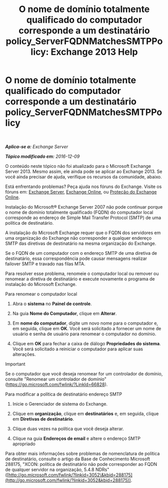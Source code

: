 ﻿---
title: 'O nome de domínio totalmente qualificado do computador corresponde a um destinatário policy_ServerFQDNMatchesSMTPPolicy: Exchange 2013 Help'
TOCTitle: O nome de domínio totalmente qualificado do computador corresponde a um destinatário policy_ServerFQDNMatchesSMTPPolicy
ms:assetid: f3ea61f8-1788-4cbf-814e-f7c088c1ac47
ms:mtpsurl: https://technet.microsoft.com/pt-br/library/ms.exch.setupreadiness.serverfqdnmatchessmtppolicy(v=EXCHG.150)
ms:contentKeyID: 50486993
ms.date: 05/22/2018
mtps_version: v=EXCHG.150
ms.translationtype: MT
---

# O nome de domínio totalmente qualificado do computador corresponde a um destinatário policy\_ServerFQDNMatchesSMTPPolicy

 

_**Aplica-se a:** Exchange Server_

_**Tópico modificado em:** 2016-12-09_

O conteúdo neste tópico não foi atualizado para o Microsoft Exchange Server 2013. Mesmo assim, ele ainda pode se aplicar ao Exchange 2013. Se você ainda precisar de ajuda, verifique os recursos da comunidade, abaixo.

Está enfrentando problemas? Peça ajuda nos fóruns do Exchange. Visite os fóruns em: [Exchange Server](https://go.microsoft.com/fwlink/p/?linkid=60612), [Exchange Online](https://go.microsoft.com/fwlink/p/?linkid=267542), ou [Proteção do Exchange Online](https://go.microsoft.com/fwlink/p/?linkid=285351).

Instalação do Microsoft® Exchange Server 2007 não pode continuar porque o nome de domínio totalmente qualificado (FQDN) do computador local corresponde ao endereço de Simple Mail Transfer Protocol (SMTP) de uma política de destinatário.

A instalação do Microsoft Exchange requer que o FQDN dos servidores em uma organização do Exchange não corresponder a qualquer endereço SMTP das diretivas de destinatário na mesma organização do Exchange.

Se o FQDN de um computador com o endereço SMTP de uma diretiva de destinatário, essa correspondência pode causar mensagens realizar failover SMTP e travado nas filas MTA.

Para resolver esse problema, renomeie o computador local ou remover ou renomear a diretiva de destinatário e execute novamente o programa de instalação do Microsoft Exchange.

Para renomear o computador local

1.  Abra o **sistema** no **Painel de controle**.

2.  Na guia **Nome do Computador**, clique em **Alterar**.

3.  Em **nome do computador**, digite um novo nome para o computador e, em seguida, clique em **OK**. Você será solicitado a fornecer um nome de usuário e senha de usuário para renomear o computador no domínio.

4.  Clique em **OK** para fechar a caixa de diálogo **Propriedades do sistema**. Você será solicitado a reiniciar o computador para aplicar suas alterações.


> [!IMPORTANT]
> Se o computador que você deseja renomear for um controlador de domínio, consulte "Renomear um controlador de domínio" (<A href="https://go.microsoft.com/fwlink/?linkid=66828">https://go.microsoft.com/fwlink/?LinkId=66828</A>).



Para modificar a política de destinatário endereço SMTP

1.  Inicie o Gerenciador de sistema do Exchange.

2.  Clique em **organização**, clique em **destinatários** e, em seguida, clique em **Diretivas de destinatário**.

3.  Clique duas vezes na política que você deseja alterar.

4.  Clique na guia **Endereços de email** e altere o endereço SMTP apropriado

Para obter mais informações sobre problemas de nomenclatura de política de destinatário, consulte o artigo da Base de Conhecimento Microsoft 288175, "XCON: política de destinatário não pode corresponder ao FQDN de qualquer servidor na organização, 5.4.8 NDRs" ([http://go.microsoft.com/fwlink/?linkid=3052\&kbid=288175](http://go.microsoft.com/fwlink/?linkid=3052&kbid=288175)).


